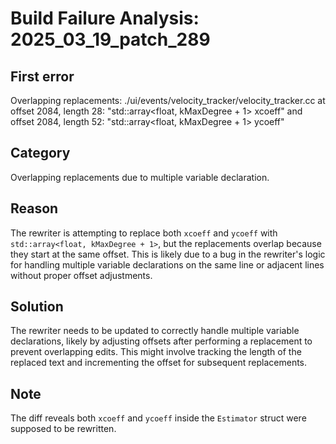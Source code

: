 # Build Failure Analysis: 2025_03_19_patch_289

## First error

Overlapping replacements: ./ui/events/velocity_tracker/velocity_tracker.cc at offset 2084, length 28: "std::array<float, kMaxDegree + 1> xcoeff" and offset 2084, length 52: "std::array<float, kMaxDegree + 1> ycoeff"

## Category
Overlapping replacements due to multiple variable declaration.

## Reason
The rewriter is attempting to replace both `xcoeff` and `ycoeff` with `std::array<float, kMaxDegree + 1>`, but the replacements overlap because they start at the same offset. This is likely due to a bug in the rewriter's logic for handling multiple variable declarations on the same line or adjacent lines without proper offset adjustments.

## Solution
The rewriter needs to be updated to correctly handle multiple variable declarations, likely by adjusting offsets after performing a replacement to prevent overlapping edits. This might involve tracking the length of the replaced text and incrementing the offset for subsequent replacements.

## Note
The diff reveals both `xcoeff` and `ycoeff` inside the `Estimator` struct were supposed to be rewritten.